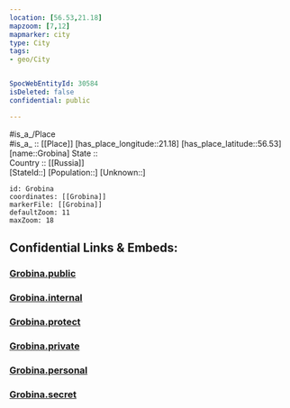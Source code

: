 ```yaml
---
location: [56.53,21.18] 
mapzoom: [7,12] 
mapmarker: city 
type: City
tags:
- geo/City


SpocWebEntityId: 30584
isDeleted: false
confidential: public

---
```

#is_a_/Place  
#is_a_ :: [[Place]] 
[has_place_longitude::21.18] 
[has_place_latitude::56.53] 
[name::Grobina] 
State ::  
Country :: [[Russia]]  
[StateId::] 
[Population::] 
[Unknown::] 


```leaflet
id: Grobina
coordinates: [[Grobina]] 
markerFile: [[Grobina]] 
defaultZoom: 11 
maxZoom: 18
```


## Confidential Links & Embeds: 

### [Grobina.public](/_public/\Earth\Continent\Europe\Europe~North\Latvia\Counties\Grobinas\CityGrobina.public.md) 

### [Grobina.internal](/_internal/\Earth\Continent\Europe\Europe~North\Latvia\Counties\Grobinas\CityGrobina.internal.md) 

### [Grobina.protect](/_protect/\Earth\Continent\Europe\Europe~North\Latvia\Counties\Grobinas\CityGrobina.protect.md) 

### [Grobina.private](/_private/\Earth\Continent\Europe\Europe~North\Latvia\Counties\Grobinas\CityGrobina.private.md) 

### [Grobina.personal](/_personal/\Earth\Continent\Europe\Europe~North\Latvia\Counties\Grobinas\CityGrobina.personal.md) 

### [Grobina.secret](/_secret/\Earth\Continent\Europe\Europe~North\Latvia\Counties\Grobinas\CityGrobina.secret.md)

